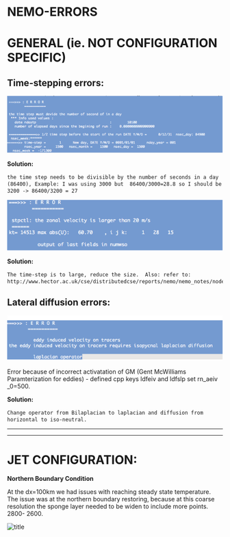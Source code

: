 NEMO-ERRORS 
=================================================================================================================
GENERAL (ie. NOT CONFIGURATION SPECIFIC)
========================================
Time-stepping errors:
------------------------------------------------------------------------------------------------------------------

![time_stepp_err](timesteperror1.png?raw=true)

**Solution:**  

    the time step needs to be divisible by the number of seconds in a day (86400), Example: I was using 3000 but  86400/3000=28.8 so I should be 3200 -> 86400/3200 = 27

![title](timesteperror2.png?raw=true)

**Solution:**

    The time-step is to large, reduce the size.  Also: refer to: http://www.hector.ac.uk/cse/distributedcse/reports/nemo/nemo_notes/node46.html


Lateral diffusion errors:
-------------------------------------------------------------------------------------------------------------------

![title](latdiffuseerror.png?raw=true)

Error because of incorrect activatation of GM (Gent McWilliams Paramterization for eddies) - defined cpp keys ldfeiv and ldfslp set rn_aeiv _0=500.

**Solution:**

    Change operator from Bilaplacian to laplacian and diffusion from horizontal to iso-neutral.

-----------------------------------------------------------------------------------------------------

-----------------------------------------------------------------------------------------------------
 JET CONFIGURATION:
========================
 
 **Northern Boundary Condition**
 
 At the dx=100km we had issues with reaching steady state temperature. The issue was at the  northern boundary restoring, because at this coarse resolution the sponge layer needed to be widen to include more points. 2800- 2600.
 
 ![title](NBrestoringerror.png?raw=true)
 ~~~~~~~~~~~~~~~~~~~~~~~~~~~~~~~~~~~~~~~~~~~~~~~~

